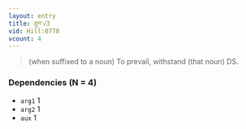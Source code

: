 ```yaml
---
layout: entry
title: ཐུབ་√3
vid: Hill:0770
vcount: 4
---
```

> (when suffixed to a noun) To prevail, withstand (that noun) DS\.


### Dependencies (N = 4)
* `arg1` 1
* `arg2` 1
* `aux` 1
